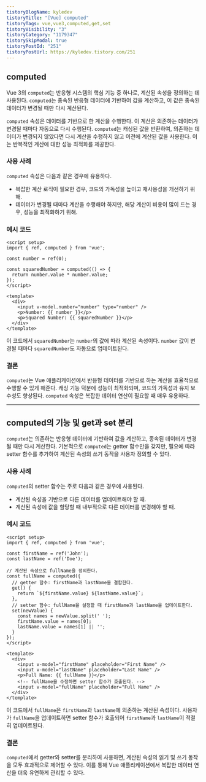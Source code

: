 ```yaml
---
tistoryBlogName: kyledev
tistoryTitle: "[Vue] computed"
tistoryTags: vue,vue3,computed,get,set
tistoryVisibility: "3"
tistoryCategory: "1179347"
tistorySkipModal: true
tistoryPostId: "251"
tistoryPostUrl: https://kyledev.tistory.com/251
---
```

## computed
Vue 3의 `computed`는 반응형 시스템의 핵심 기능 중 하나로, 계산된 속성을 정의하는 데 사용된다. `computed`는 종속된 반응형 데이터에 기반하여 값을 계산하고, 이 값은 종속된 데이터가 변경될 때만 다시 계산된다.

`computed` 속성은 데이터를 기반으로 한 계산을 수행한다. 이 계산은 의존하는 데이터가 변경될 때마다 자동으로 다시 수행된다. `computed`는 캐싱된 값을 반환하여, 의존하는 데이터가 변경되지 않았다면 다시 계산을 수행하지 않고 이전에 계산된 값을 사용한다. 이는 반복적인 계산에 대한 성능 최적화를 제공한다.

### 사용 사례
`computed` 속성은 다음과 같은 경우에 유용하다.
- 복잡한 계산 로직이 필요한 경우, 코드의 가독성을 높이고 재사용성을 개선하기 위해.
- 데이터가 변경될 때마다 계산을 수행해야 하지만, 해당 계산이 비용이 많이 드는 경우, 성능을 최적화하기 위해.

### 예시 코드
```vue
<script setup>
import { ref, computed } from 'vue';

const number = ref(0);

const squaredNumber = computed(() => {
  return number.value * number.value;
});
</script>

<template>
  <div>
    <input v-model.number="number" type="number" />
    <p>Number: {{ number }}</p>
    <p>Squared Number: {{ squaredNumber }}</p>
  </div>
</template>

```

이 코드에서 `squaredNumber`는 `number`의 값에 따라 계산된 속성이다. `number` 값이 변경될 때마다 `squaredNumber`도 자동으로 업데이트된다.

### 결론
`computed`는 Vue 애플리케이션에서 반응형 데이터를 기반으로 하는 계산을 효율적으로 수행할 수 있게 해준다. 캐싱 기능 덕분에 성능이 최적화되며, 코드의 가독성과 유지 보수성도 향상된다. `computed` 속성은 복잡한 데이터 연산이 필요할 때 매우 유용하다.

---
## computed의 기능 및 get과 set 분리

`computed`는 의존하는 반응형 데이터에 기반하여 값을 계산하고, 종속된 데이터가 변경될 때만 다시 계산한다. 기본적으로 `computed`는 getter 함수만을 갖지만, 필요에 따라 setter 함수를 추가하여 계산된 속성의 쓰기 동작을 사용자 정의할 수 있다.
### 사용 사례
`computed`의 setter 함수는 주로 다음과 같은 경우에 사용된다.
- 계산된 속성을 기반으로 다른 데이터를 업데이트해야 할 때.
- 계산된 속성에 값을 할당할 때 내부적으로 다른 데이터를 변경해야 할 때.

### 예시 코드
```vue
<script setup>
import { ref, computed } from 'vue';

const firstName = ref('John');
const lastName = ref('Doe');

// 계산된 속성으로 fullName을 정의한다.
const fullName = computed({
  // getter 함수: firstName과 lastName을 결합한다.
  get() {
    return `${firstName.value} ${lastName.value}`;
  },
  // setter 함수: fullName을 설정할 때 firstName과 lastName을 업데이트한다.
  set(newValue) {
    const names = newValue.split(' ');
    firstName.value = names[0];
    lastName.value = names[1] || '';
  }
});
</script>

<template>
  <div>
    <input v-model="firstName" placeholder="First Name" />
    <input v-model="lastName" placeholder="Last Name" />
    <p>Full Name: {{ fullName }}</p>
    <!-- fullName을 수정하면 setter 함수가 호출된다. -->
    <input v-model="fullName" placeholder="Full Name" />
  </div>
</template>

```

이 코드에서 `fullName`은 `firstName`과 `lastName`에 의존하는 계산된 속성이다. 사용자가 `fullName`을 업데이트하면 setter 함수가 호출되어 `firstName`과 `lastName`이 적절히 업데이트된다.

### 결론
`computed`에서 getter와 setter를 분리하여 사용하면, 계산된 속성의 읽기 및 쓰기 동작을 모두 효과적으로 제어할 수 있다. 이를 통해 Vue 애플리케이션에서 복잡한 데이터 연산을 더욱 유연하게 관리할 수 있다.